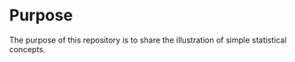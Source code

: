 
# Purpose

The purpose of this repository is to share the illustration of simple statistical concepts.
